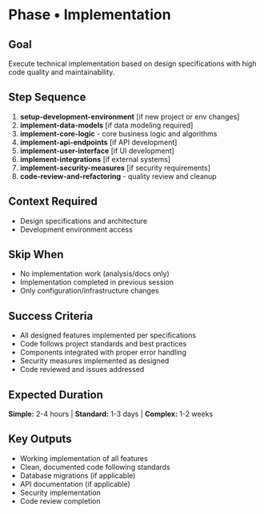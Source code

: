 # Phase • Implementation

## Goal
Execute technical implementation based on design specifications with high code quality and maintainability.

## Step Sequence
1. **setup-development-environment** [if new project or env changes]
2. **implement-data-models** [if data modeling required]
3. **implement-core-logic** - core business logic and algorithms
4. **implement-api-endpoints** [if API development]
5. **implement-user-interface** [if UI development]
6. **implement-integrations** [if external systems]
7. **implement-security-measures** [if security requirements]
8. **code-review-and-refactoring** - quality review and cleanup

## Context Required
- Design specifications and architecture
- Development environment access

## Skip When
- No implementation work (analysis/docs only)
- Implementation completed in previous session
- Only configuration/infrastructure changes

## Success Criteria
- All designed features implemented per specifications
- Code follows project standards and best practices
- Components integrated with proper error handling
- Security measures implemented as designed
- Code reviewed and issues addressed

## Expected Duration
**Simple:** 2-4 hours | **Standard:** 1-3 days | **Complex:** 1-2 weeks

## Key Outputs
- Working implementation of all features
- Clean, documented code following standards
- Database migrations (if applicable)
- API documentation (if applicable)
- Security implementation
- Code review completion 